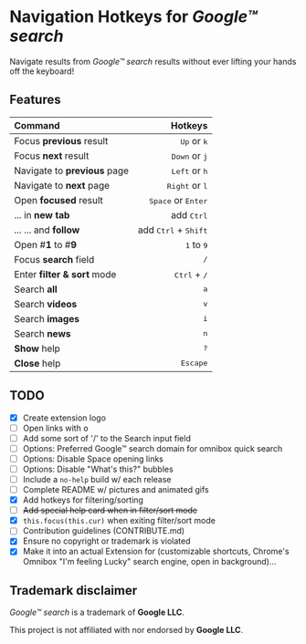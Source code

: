 # Navigation Hotkeys for _Google™ search_

Navigate results from _Google™ search_ results without ever lifting your hands off the keyboard!

## Features

| Command                                         |                                Hotkeys |
| :---------------------------------------------- | -------------------------------------: |
| Focus <strong>previous</strong> result          |          <kbd>Up</kbd> or <kbd>k</kbd> |
| Focus <strong>next</strong> result              |        <kbd>Down</kbd> or <kbd>j</kbd> |
| Navigate to <strong>previous</strong> page      |        <kbd>Left</kbd> or <kbd>h</kbd> |
| Navigate to <strong>next</strong> page          |       <kbd>Right</kbd> or <kbd>l</kbd> |
| Open <strong>focused</strong> result            |   <kbd>Space</kbd> or <kbd>Enter</kbd> |
| ... in <strong>new tab</strong>                 |                    add <kbd>Ctrl</kbd> |
| ... ... and <strong>follow</strong>             | add <kbd>Ctrl</kbd> + <kbd>Shift</kbd> |
| Open #<strong>1</strong> to #<strong>9</strong> |           <kbd>1</kbd> to <kbd>9</kbd> |
| Focus <strong>search</strong> field             |                           <kbd>/</kbd> |
| Enter <strong>filter & sort</strong> mode       |         <kbd>Ctrl</kbd> + <kbd>/</kbd> |
| Search <strong>all</strong>                     |                           <kbd>a</kbd> |
| Search <strong>videos</strong>                  |                           <kbd>v</kbd> |
| Search <strong>images</strong>                  |                           <kbd>i</kbd> |
| Search <strong>news</strong>                    |                           <kbd>n</kbd> |
| <strong>Show</strong> help                      |                           <kbd>?</kbd> |
| <strong>Close</strong> help                     |                      <kbd>Escape</kbd> |

## TODO

-   [x] Create extension logo
-   [ ] Open links with <kbd>o</kbd>
-   [ ] Add some sort of '/' to the Search input field
-   [ ] Options: Preferred Google™ search domain for omnibox quick search
-   [ ] Options: Disable Space opening links
-   [ ] Options: Disable "What's this?" bubbles
-   [ ] Include a `no-help` build w/ each release
-   [ ] Complete README w/ pictures and animated gifs
-   [x] Add hotkeys for filtering/sorting  
-   [ ] ~~Add special help card when in filter/sort mode~~
-   [x] `this.focus(this.cur)` when exiting filter/sort mode
-   [ ] Contribution guidelines (CONTRIBUTE.md)
-   [x] Ensure no copyright or trademark is violated
-   [x] Make it into an actual Extension for (customizable shortcuts, Chrome's Omnibox "I'm feeling Lucky" search engine, open in background)...

## Trademark disclaimer

_Google™ search_ is a trademark of **Google LLC**.

This project is not affiliated with nor endorsed by **Google LLC**.
